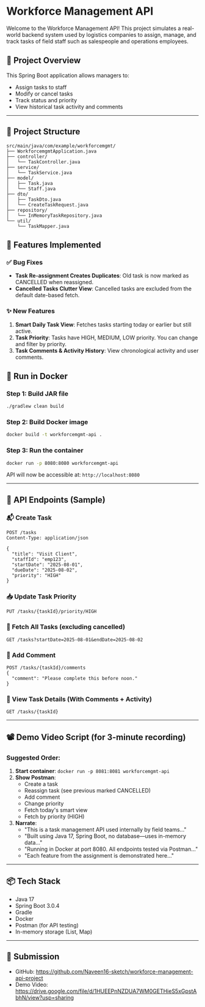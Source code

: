 
# Workforce Management API

Welcome to the Workforce Management API! This project simulates a real-world backend system used by logistics companies to assign, manage, and track tasks of field staff such as salespeople and operations employees.

## 🔧 Project Overview

This Spring Boot application allows managers to:
- Assign tasks to staff
- Modify or cancel tasks
- Track status and priority
- View historical task activity and comments

---

## 📁 Project Structure

```
src/main/java/com/example/workforcemgmt/
├── WorkforcemgmtApplication.java
├── controller/
│   └── TaskController.java
├── service/
│   └── TaskService.java
├── model/
│   ├── Task.java
│   └── Staff.java
├── dto/
│   ├── TaskDto.java
│   └── CreateTaskRequest.java
├── repository/
│   └── InMemoryTaskRepository.java
└── util/
    └── TaskMapper.java
```

## 🚀 Features Implemented

### ✅ Bug Fixes
- **Task Re-assignment Creates Duplicates**: Old task is now marked as CANCELLED when reassigned.
- **Cancelled Tasks Clutter View**: Cancelled tasks are excluded from the default date-based fetch.

### ✨ New Features
1. **Smart Daily Task View**: Fetches tasks starting today or earlier but still active.
2. **Task Priority**: Tasks have HIGH, MEDIUM, LOW priority. You can change and filter by priority.
3. **Task Comments & Activity History**: View chronological activity and user comments.

## 🐳 Run in Docker

### Step 1: Build JAR file

```bash
./gradlew clean build
```

### Step 2: Build Docker image

```bash
docker build -t workforcemgmt-api .
```

### Step 3: Run the container

```bash
docker run -p 8080:8080 workforcemgmt-api
```

API will now be accessible at: `http://localhost:8080`

---

## 🔌 API Endpoints (Sample)

### 📬 Create Task

```http
POST /tasks
Content-Type: application/json

{
  "title": "Visit Client",
  "staffId": "emp123",
  "startDate": "2025-08-01",
  "dueDate": "2025-08-02",
  "priority": "HIGH"
}
```

### 📥 Update Task Priority

```http
PUT /tasks/{taskId}/priority/HIGH
```

### 📖 Fetch All Tasks (excluding cancelled)

```http
GET /tasks?startDate=2025-08-01&endDate=2025-08-02
```

### 📌 Add Comment

```http
POST /tasks/{taskId}/comments
{
  "comment": "Please complete this before noon."
}
```

### 🧾 View Task Details (With Comments + Activity)

```http
GET /tasks/{taskId}
```

---

## 📽️ Demo Video Script (for 3-minute recording)

### Suggested Order:
1. **Start container**: `docker run -p 8081:8081 workforcemgmt-api`
2. **Show Postman**:
   - Create a task
   - Reassign task (see previous marked CANCELLED)
   - Add comment
   - Change priority
   - Fetch today's smart view
   - Fetch by priority (HIGH)
3. **Narrate**:
   - "This is a task management API used internally by field teams..."
   - "Built using Java 17, Spring Boot, no database—uses in-memory data..."
   - "Running in Docker at port 8080. All endpoints tested via Postman..."
   - "Each feature from the assignment is demonstrated here..."

---

## 📦 Tech Stack

- Java 17
- Spring Boot 3.0.4
- Gradle
- Docker
- Postman (for API testing)
- In-memory storage (List, Map)

---

## 📎 Submission

- GitHub: https://github.com/Naveen16-sketch/workforce-management-api-project
- Demo Video: https://drive.google.com/file/d/1HUEEPnNZDUA7WM0GETHieS5xGpstAbhN/view?usp=sharing



